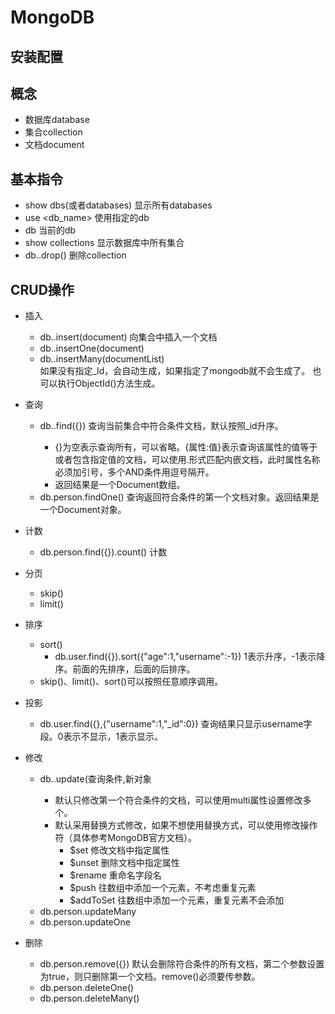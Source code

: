 # MongoDB

## 安装配置

## 概念

- 数据库database
- 集合collection
- 文档document

## 基本指令

- show dbs(或者databases)
显示所有databases
- use <db_name>
使用指定的db
- db
当前的db
- show collections
显示数据库中所有集合
- db.<collection>.drop()
删除collection

## CRUD操作

- 插入
  - db.<collection>.insert(document)    向集合中插入一个文档
  - db.<collection>.insertOne(document)
  - db.<collection>.insertMany(documentList)  
  如果没有指定_Id，会自动生成，如果指定了mongodb就不会生成了。
  也可以执行ObjectId()方法生成。
- 查询
  - db.<collection>.find({})  查询当前集合中符合条件文档，默认按照_id升序。
    - {}为空表示查询所有，可以省略。{属性:值}表示查询该属性的值等于或者包含指定值的文档，可以使用.形式匹配内嵌文档，此时属性名称必须加引号，多个AND条件用逗号隔开。
    - 返回结果是一个Document数组。
  - db.person.findOne() 查询返回符合条件的第一个文档对象。返回结果是一个Document对象。
- 计数  
  - db.person.find({}).count()  计数
- 分页
  - skip()
  - limit()
- 排序
  - sort()
     - db.user.find({}).sort({"age":1,"username":-1}) 
     1表示升序，-1表示降序。前面的先排序，后面的后排序。 
  - skip()、limit()、sort()可以按照任意顺序调用。
- 投影
  - db.user.find({},{"username":1,"_id":0}) 查询结果只显示username字段。0表示不显示，1表示显示。

- 修改
  - db.<collection>.update(查询条件,新对象
      - 默认只修改第一个符合条件的文档，可以使用multi属性设置修改多个。
      - 默认采用替换方式修改，如果不想使用替换方式，可以使用修改操作符（具体参考MongoDB官方文档）。
          - $set    修改文档中指定属性
          - $unset  删除文档中指定属性
          - $rename 重命名字段名
          - $push   往数组中添加一个元素，不考虑重复元素
          - $addToSet   往数组中添加一个元素，重复元素不会添加
  - db.person.updateMany
  - db.person.updateOne

- 删除
  - db.person.remove({})  默认会删除符合条件的所有文档，第二个参数设置为true，则只删除第一个文档。remove()必须要传参数。
  - db.person.deleteOne()
  - db.person.deleteMany()

